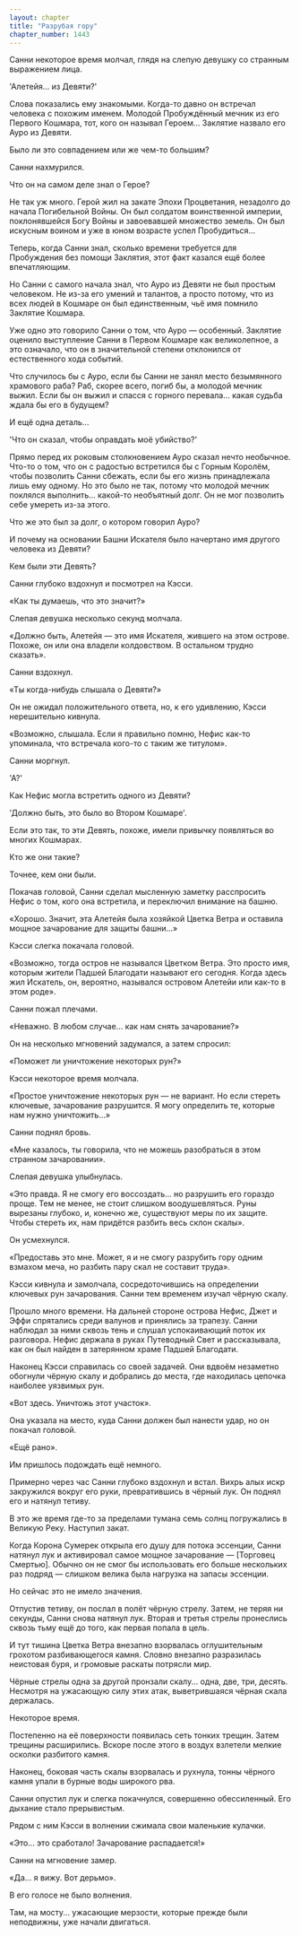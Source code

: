 ```yaml
---
layout: chapter
title: "Разрубая гору"
chapter_number: 1443
---
```




Санни некоторое время молчал, глядя на слепую девушку со странным выражением лица.

'Алетейя... из Девяти?'

Слова показались ему знакомыми. Когда-то давно он встречал человека с похожим именем. Молодой Пробуждённый мечник из его Первого Кошмара, тот, кого он называл Героем... Заклятие назвало его Ауро из Девяти.

Было ли это совпадением или же чем-то большим?

Санни нахмурился.

Что он на самом деле знал о Герое?

Не так уж много. Герой жил на закате Эпохи Процветания, незадолго до начала Погибельной Войны. Он был солдатом воинственной империи, поклонявшейся Богу Войны и завоевавшей множество земель. Он был искусным воином и уже в юном возрасте успел Пробудиться...

Теперь, когда Санни знал, сколько времени требуется для Пробуждения без помощи Заклятия, этот факт казался ещё более впечатляющим.

Но Санни с самого начала знал, что Ауро из Девяти не был простым человеком. Не из-за его умений и талантов, а просто потому, что из всех людей в Кошмаре он был единственным, чьё имя помнило Заклятие Кошмара.

Уже одно это говорило Санни о том, что Ауро — особенный. Заклятие оценило выступление Санни в Первом Кошмаре как великолепное, а это означало, что он в значительной степени отклонился от естественного хода событий.

Что случилось бы с Ауро, если бы Санни не занял место безымянного храмового раба? Раб, скорее всего, погиб бы, а молодой мечник выжил. Если бы он выжил и спасся с горного перевала... какая судьба ждала бы его в будущем?

И ещё одна деталь...

'Что он сказал, чтобы оправдать моё убийство?'

Прямо перед их роковым столкновением Ауро сказал нечто необычное. Что-то о том, что он с радостью встретился бы с Горным Королём, чтобы позволить Санни сбежать, если бы его жизнь принадлежала лишь ему одному. Но это было не так, потому что молодой мечник поклялся выполнить... какой-то необъятный долг. Он не мог позволить себе умереть из-за этого.

Что же это был за долг, о котором говорил Ауро?

И почему на основании Башни Искателя было начертано имя другого человека из Девяти?

Кем были эти Девять?

Санни глубоко вздохнул и посмотрел на Кэсси.

«Как ты думаешь, что это значит?»

Слепая девушка несколько секунд молчала.

«Должно быть, Алетейя — это имя Искателя, жившего на этом острове. Похоже, он или она владели колдовством. В остальном трудно сказать».

Санни вздохнул.

«Ты когда-нибудь слышала о Девяти?»

Он не ожидал положительного ответа, но, к его удивлению, Кэсси нерешительно кивнула.

«Возможно, слышала. Если я правильно помню, Нефис как-то упоминала, что встречала кого-то с таким же титулом».

Санни моргнул.

'А?'

Как Нефис могла встретить одного из Девяти?

'Должно быть, это было во Втором Кошмаре'.

Если это так, то эти Девять, похоже, имели привычку появляться во многих Кошмарах.

Кто же они такие?

Точнее, кем они были.

Покачав головой, Санни сделал мысленную заметку расспросить Нефис о том, кого она встретила, и переключил внимание на башню.

«Хорошо. Значит, эта Алетейя была хозяйкой Цветка Ветра и оставила мощное зачарование для защиты башни...»

Кэсси слегка покачала головой.

«Возможно, тогда остров не назывался Цветком Ветра. Это просто имя, которым жители Падшей Благодати называют его сегодня. Когда здесь жил Искатель, он, вероятно, назывался островом Алетейи или как-то в этом роде».

Санни пожал плечами.

«Неважно. В любом случае... как нам снять зачарование?»

Он на несколько мгновений задумался, а затем спросил:

«Поможет ли уничтожение некоторых рун?»

Кэсси некоторое время молчала.

«Простое уничтожение некоторых рун — не вариант. Но если стереть ключевые, зачарование разрушится. Я могу определить те, которые нам нужно уничтожить...»

Санни поднял бровь.

«Мне казалось, ты говорила, что не можешь разобраться в этом странном зачаровании».

Слепая девушка улыбнулась.

«Это правда. Я не смогу его воссоздать... но разрушить его гораздо проще. Тем не менее, не стоит слишком воодушевляться. Руны вырезаны глубоко, и, конечно же, существуют меры по их защите. Чтобы стереть их, нам придётся разбить весь склон скалы».

Он усмехнулся.

«Предоставь это мне. Может, я и не смогу разрубить гору одним взмахом меча, но разбить пару скал не составит труда».

Кэсси кивнула и замолчала, сосредоточившись на определении ключевых рун зачарования. Санни тем временем изучал чёрную скалу.

Прошло много времени. На дальней стороне острова Нефис, Джет и Эффи спрятались среди валунов и принялись за трапезу. Санни наблюдал за ними сквозь тень и слушал успокаивающий поток их разговора. Нефис держала в руках Путеводный Свет и рассказывала, как он был найден в затерянном храме Падшей Благодати.

Наконец Кэсси справилась со своей задачей. Они вдвоём незаметно обогнули чёрную скалу и добрались до места, где находилась цепочка наиболее уязвимых рун.

«Вот здесь. Уничтожь этот участок».

Она указала на место, куда Санни должен был нанести удар, но он покачал головой.

«Ещё рано».

Им пришлось подождать ещё немного.

Примерно через час Санни глубоко вздохнул и встал. Вихрь алых искр закружился вокруг его руки, превратившись в чёрный лук. Он поднял его и натянул тетиву.

В это же время где-то за пределами тумана семь солнц погружались в Великую Реку. Наступил закат.

Когда Корона Сумерек открыла его душу для потока эссенции, Санни натянул лук и активировал самое мощное зачарование — [Торговец Смертью]. Обычно он не смог бы использовать его больше нескольких раз подряд — слишком велика была нагрузка на запасы эссенции.

Но сейчас это не имело значения.

Отпустив тетиву, он послал в полёт чёрную стрелу. Затем, не теряя ни секунды, Санни снова натянул лук. Вторая и третья стрелы пронеслись сквозь тьму ещё до того, как первая попала в цель.

И тут тишина Цветка Ветра внезапно взорвалась оглушительным грохотом разбивающегося камня. Словно внезапно разразилась неистовая буря, и громовые раскаты потрясли мир.

Чёрные стрелы одна за другой пронзали скалу... одна, две, три, десять. Несмотря на ужасающую силу этих атак, выветрившаяся чёрная скала держалась.

Некоторое время.

Постепенно на её поверхности появилась сеть тонких трещин. Затем трещины расширились. Вскоре после этого в воздух взлетели мелкие осколки разбитого камня.

Наконец, боковая часть скалы взорвалась и рухнула, тонны чёрного камня упали в бурные воды широкого рва.

Санни опустил лук и слегка покачнулся, совершенно обессиленный. Его дыхание стало прерывистым.

Рядом с ним Кэсси в волнении сжимала свои маленькие кулачки.

«Это... это сработало! Зачарование распадается!»

Санни на мгновение замер.

«Да... я вижу. Вот дерьмо».

В его голосе не было волнения.

Там, на мосту... ужасающие мерзости, которые прежде были неподвижны, уже начали двигаться.

